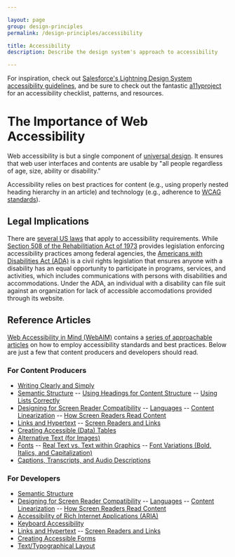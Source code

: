 ```yaml
---

layout: page
group: design-principles
permalink: /design-principles/accessibility

title: Accessibility
description: Describe the design system's approach to accessibility

---
```




For inspiration, check out [Salesforce's Lightning Design System accessibility guidelines](https://www.lightningdesignsystem.com/guidelines/accessibility/), and be sure to check out the fantastic [a11yproject](http://a11yproject.com) for an accessibility checklist, patterns, and resources.

# The Importance of Web Accessibility
Web accessibility is but a single component of [universal design](http://universaldesign.ie/What-is-Universal-Design/). It ensures that web user interfaces and contents are usable by "all people regardless of age, size, ability or disability."

Accessibility relies on best practices for content (e.g., using properly nested heading hierarchy in an article) and technology (e.g., adherence to [WCAG standards](https://www.w3.org/WAI/standards-guidelines/wcag/)).

## Legal Implications
There are [several US laws](https://webaim.org/articles/laws/usa/) that apply to accessibility requirements. While [Section 508 of the Rehabilitiation Act of 1973](https://www.section508.gov/) provides legislation enforcing accessibility practices among federal agencies, the [Americans with Disabilities Act (ADA)](https://www.ada.gov/) is a civil rights legislation that ensures anyone with a disability has an equal opportunity to participate in programs, services, and activities, which includes communications with persons with disabilities and accommodations. Under the ADA, an individual with a disability can file suit against an organization for lack of accessible accomodations provided through its website. 


## Reference Articles
[Web Accessibility in Mind (WebAIM)](https://webaim.org) contains a [series of approachable articles](https://webaim.org/articles/) on how to employ accessibility standards and best practices. Below are just a few that content producers and developers should read.

### For Content Producers
- [Writing Clearly and Simply](https://webaim.org/techniques/writing/)
- [Semantic Structure](https://webaim.org/techniques/semanticstructure/)
-- [Using Headings for Content Structure](https://webaim.org/techniques/semanticstructure/#contentstructure)
-- [Using Lists Correctly](https://webaim.org/techniques/semanticstructure/#lists)
- [Designing for Screen Reader Compatibility](https://webaim.org/techniques/screenreader/#language)
-- [Languages](https://webaim.org/techniques/screenreader/#language)
-- [Content Linearization](https://webaim.org/techniques/screenreader/#linearization)
-- [How Screen Readers Read Content](https://webaim.org/techniques/screenreader/#how)
- [Links and Hypertext](https://webaim.org/techniques/hypertext/)
-- [Screen Readers and Links](https://webaim.org/techniques/hypertext/#screen_readers)
- [Creating Accessible (Data) Tables](https://webaim.org/techniques/tables/data)
- [Alternative Text (for Images)](https://webaim.org/techniques/alttext/)
- [Fonts](https://webaim.org/techniques/fonts/)
-- [Real Text vs. Text within Graphics](https://webaim.org/techniques/fonts/#realvs)
-- [Font Variations (Bold, Italics, and Capitalization)](https://webaim.org/techniques/fonts/#variations)
- [Captions, Transcripts, and Audio Descriptions](https://webaim.org/techniques/captions/)

### For Developers
- [Semantic Structure](https://webaim.org/techniques/semanticstructure/)
- [Designing for Screen Reader Compatibility](https://webaim.org/techniques/screenreader/#language)
-- [Languages](https://webaim.org/techniques/screenreader/#language)
-- [Content Linearization](https://webaim.org/techniques/screenreader/#linearization)
-- [How Screen Readers Read Content](https://webaim.org/techniques/screenreader/#how)
- [Accessibility of Rich Internet Applications (ARIA)](https://webaim.org/techniques/aria/)
- [Keyboard Accessibility](https://webaim.org/techniques/keyboard/)
- [Links and Hypertext](https://webaim.org/techniques/hypertext/)
-- [Screen Readers and Links](https://webaim.org/techniques/hypertext/#screen_readers)
- [Creating Accessible Forms](https://webaim.org/techniques/forms/)
- [Text/Typographical Layout](https://webaim.org/techniques/textlayout/)


